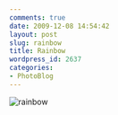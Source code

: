 ```yaml
---
comments: true
date: 2009-12-08 14:54:42
layout: post
slug: rainbow
title: Rainbow
wordpress_id: 2637
categories:
- PhotoBlog
---
```


![rainbow](http://ryanfitzer.com/main/wp-content/uploads/2009/12/rainbow-4.jpg)
